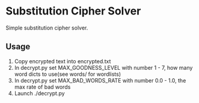 Substitution Cipher Solver
=========================

Simple substitution cipher solver.

## Usage ##

1. Copy encrypted text into encrypted.txt
2. In decrypt.py set MAX_GOODNESS_LEVEL with number 1 - 7, how many word dicts to use(see words/ for wordlists)  
3. In decrypt.py set MAX_BAD_WORDS_RATE with number 0.0 - 1.0, the max rate of bad words
4. Launch ./decrypt.py
